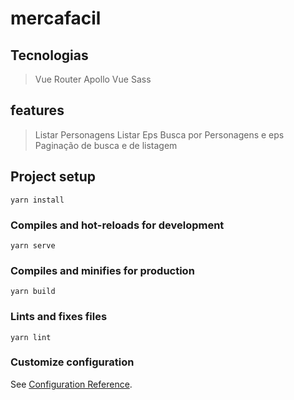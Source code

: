 # mercafacil

## Tecnologias
> Vue Router
> Apollo Vue
> Sass
## features
> Listar Personagens
> Listar Eps
> Busca por Personagens e eps
> Paginação de busca e de listagem

## Project setup
```
yarn install
```

### Compiles and hot-reloads for development
```
yarn serve
```

### Compiles and minifies for production
```
yarn build
```

### Lints and fixes files
```
yarn lint
```

### Customize configuration
See [Configuration Reference](https://cli.vuejs.org/config/).
